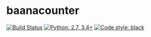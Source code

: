 # baanacounter

[![Build Status](https://travis-ci.org/hugovk/baanacounter.svg?branch=master)](https://travis-ci.org/hugovk/baanacounter)
[![Python: 2.7, 3.4+](https://img.shields.io/badge/python-2.7,_3.4+-blue.svg)](https://www.python.org/downloads/)
[![Code style: black](https://img.shields.io/badge/code%20style-black-000000.svg)](https://github.com/ambv/black)
